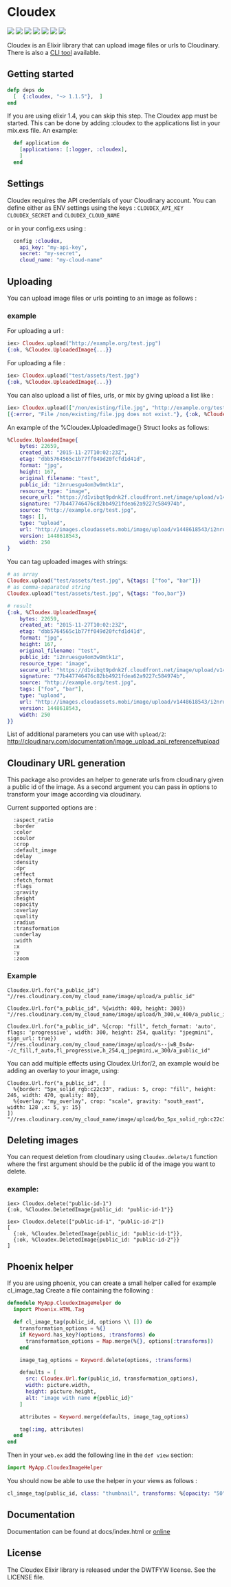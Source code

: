 Cloudex
======
![](https://img.shields.io/hexpm/v/cloudex.svg) ![](https://img.shields.io/hexpm/dt/cloudex.svg) ![](https://img.shields.io/hexpm/dw/cloudex.svg) ![](https://img.shields.io/coveralls/smeevil/cloudex.svg) ![](https://img.shields.io/github/issues/smeevil/cloudex.svg) ![](https://img.shields.io/github/issues-pr/smeevil/cloudex.svg) ![](https://semaphoreci.com/api/v1/smeevil/cloudex/branches/master/shields_badge.svg)

Cloudex is an Elixir library that can upload image files or urls to Cloudinary.
There is also a [CLI tool](https://github.com/smeevil/cloudex_cli) available.

## Getting started

```elixir
defp deps do
  [  {:cloudex, "~> 1.1.5"},  ]
end
```

If you are using elixir 1.4, you can skip this step.
The Cloudex app must be started. This can be done by adding :cloudex to
the applications list in your mix.exs file. An example:

```elixir
  def application do
    [applications: [:logger, :cloudex],
    ]
  end
```

## Settings

Cloudex requires the API credentials of your Cloudinary account.
You can define either as ENV settings using the keys :
```CLOUDEX_API_KEY``` ```CLOUDEX_SECRET``` and  ```CLOUDEX_CLOUD_NAME```

or in your config.exs using :

```elixir
  config :cloudex,
    api_key: "my-api-key",
    secret: "my-secret",
    cloud_name: "my-cloud-name"
```

## Uploading
You can upload image files or urls pointing to an image as follows :

### example
For uploading a url :
```elixir
iex> Cloudex.upload("http://example.org/test.jpg")
{:ok, %Cloudex.UploadedImage{...}}
```

For uploading a file :
```elixir
iex> Cloudex.upload("test/assets/test.jpg")
{:ok, %Cloudex.UploadedImage{...}}
```
You can also upload a list of files, urls, or mix by giving upload a list like :
```elixir
iex> Cloudex.upload(["/non/existing/file.jpg", "http://example.org/test.jpg"])
[{:error, "File /non/existing/file.jpg does not exist."}, {:ok, %Cloudex.UploadedImage{...}}]
```

An example of the %Cloudex.UploadedImage{} Struct looks as follows:

```elixir
%Cloudex.UploadedImage{
    bytes: 22659,
    created_at: "2015-11-27T10:02:23Z",
    etag: "dbb5764565c1b77ff049d20fcfd1d41d",
    format: "jpg",
    height: 167,
    original_filename: "test",
    public_id: "i2nruesgu4om3w9mtk1z",
    resource_type: "image",
    secure_url: "https://d1vibqt9pdnk2f.cloudfront.net/image/upload/v1448618543/i2nruesgu4om3w9mtk1z.jpg",
    signature: "77b447746476c82bb4921fdea62a9227c584974b",
    source: "http://example.org/test.jpg",
    tags: [],
    type: "upload",
    url: "http://images.cloudassets.mobi/image/upload/v1448618543/i2nruesgu4om3w9mtk1z.jpg",
    version: 1448618543,
    width: 250
}
```

You can tag uploaded images with strings:

```elixir
# as array
Cloudex.upload("test/assets/test.jpg", %{tags: ["foo", "bar"]})
# as comma-separated string
Cloudex.upload("test/assets/test.jpg", %{tags: "foo,bar"})

# result
{:ok, %Cloudex.UploadedImage{
    bytes: 22659,
    created_at: "2015-11-27T10:02:23Z",
    etag: "dbb5764565c1b77ff049d20fcfd1d41d",
    format: "jpg",
    height: 167,
    original_filename: "test",
    public_id: "i2nruesgu4om3w9mtk1z",
    resource_type: "image",
    secure_url: "https://d1vibqt9pdnk2f.cloudfront.net/image/upload/v1448618543/i2nruesgu4om3w9mtk1z.jpg",
    signature: "77b447746476c82bb4921fdea62a9227c584974b",
    source: "http://example.org/test.jpg",
    tags: ["foo", "bar"],
    type: "upload",
    url: "http://images.cloudassets.mobi/image/upload/v1448618543/i2nruesgu4om3w9mtk1z.jpg",
    version: 1448618543,
    width: 250
}}
```

List of additional parameters you can use with `upload/2`:
http://cloudinary.com/documentation/image_upload_api_reference#upload

## Cloudinary URL generation
This package also provides an helper to generate urls from cloudinary given a public id of the image.
As a second argument you can pass in options to transform your image according via cloudinary.

Current supported options are :
```
  :aspect_ratio
  :border
  :color
  :coulor
  :crop
  :default_image
  :delay
  :density
  :dpr
  :effect
  :fetch_format
  :flags
  :gravity
  :height
  :opacity
  :overlay
  :quality
  :radius
  :transformation
  :underlay
  :width
  :x
  :y
  :zoom
```
### Example
```
Cloudex.Url.for("a_public_id")
"//res.cloudinary.com/my_cloud_name/image/upload/a_public_id"
```

```
Cloudex.Url.for("a_public_id", %{width: 400, height: 300})
"//res.cloudinary.com/my_cloud_name/image/upload/h_300,w_400/a_public_id"
```

```
Cloudex.Url.for("a_public_id", %{crop: "fill", fetch_format: 'auto', flags: 'progressive', width: 300, height: 254, quality: "jpegmini", sign_url: true})
"//res.cloudinary.com/my_cloud_name/image/upload/s--jwB_Ds4w--/c_fill,f_auto,fl_progressive,h_254,q_jpegmini,w_300/a_public_id"
```

You can add multiple effects using Cloudex.Url.for/2, an example would be adding an overlay to your image, using:
```
Cloudex.Url.for("a_public_id", [
  %{border: "5px_solid_rgb:c22c33", radius: 5, crop: "fill", height: 246, width: 470, quality: 80},
  %{overlay: "my_overlay", crop: "scale", gravity: "south_east", width: 128 ,x: 5, y: 15}
])
"//res.cloudinary.com/my_cloud_name/image/upload/bo_5px_solid_rgb:c22c33,c_fill,h_246,q_80,r_5,w_470/c_scale,g_south_east,l_my_overlay,w_128,x_5,y_15/a_public_id"
```
## Deleting images
You can request deletion from cloudinary using ```Cloudex.delete/1``` function where the first argument should be the public id of the image you want to delete.

### example:
```
iex> Cloudex.delete("public-id-1")
{:ok, %Cloudex.DeletedImage{public_id: "public-id-1"}}

iex> Cloudex.delete(["public-id-1", "public-id-2"])
[
  {:ok, %Cloudex.DeletedImage{public_id: "public-id-1"}},
  {:ok, %Cloudex.DeletedImage{public_id: "public-id-2"}}
]
```



## Phoenix helper
If you are using phoenix, you can create a small helper called for example cl_image_tag
Create a file containing the following :

```elixir
defmodule MyApp.CloudexImageHelper do
  import Phoenix.HTML.Tag

  def cl_image_tag(public_id, options \\ []) do
    transformation_options = %{}
    if Keyword.has_key?(options, :transforms) do
      transformation_options = Map.merge(%{}, options[:transforms])
    end

    image_tag_options = Keyword.delete(options, :transforms)

    defaults = [
      src: Cloudex.Url.for(public_id, transformation_options),
      width: picture.width,
      height: picture.height,
      alt: "image with name #{public_id}"
    ]

    attributes = Keyword.merge(defaults, image_tag_options)

    tag(:img, attributes)
  end
end
```

Then in your ```web.ex``` add the following line in the ```def view``` section:

```elixir
import MyApp.CloudexImageHelper
```

You should now be able to use the helper in your views as follows :

```elixir
cl_image_tag(public_id, class: "thumbnail", transforms: %{opacity: "50", quality: "jpegmini", sign_url: true})
```

## Documentation

Documentation can be found at docs/index.html or [online](http://smeevil.github.io/cloudex)

## License

The Cloudex Elixir library is released under the DWTFYW license. See the LICENSE file.
